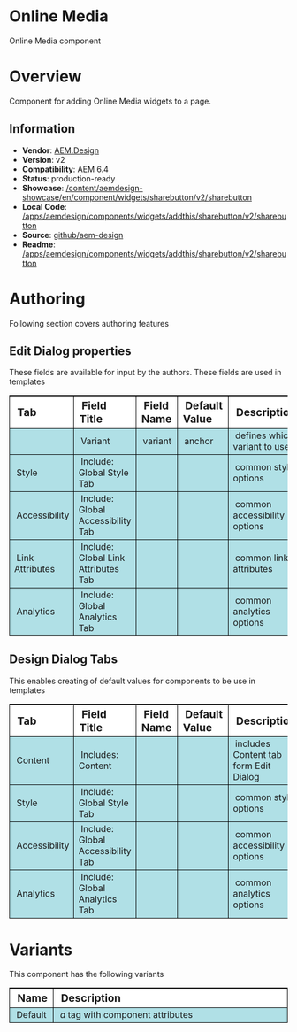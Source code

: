 Online Media
============

Online Media component

# Overview

Component for adding Online Media widgets to a page.

## Information
* **Vendor**: [AEM.Design](http://aem.design)
* **Version**: v2
* **Compatibility**: AEM 6.4
* **Status**: production-ready
* **Showcase**: [/content/aemdesign-showcase/en/component/widgets/sharebutton/v2/sharebutton](/content/aemdesign-showcase/en/component/widgets/sharebutton.html?wcmmode=disabled)
* **Local Code**: [/apps/aemdesign/components/widgets/addthis/sharebutton/v2/sharebutton](/crx/de/index.jsp#/apps/aemdesign/components/widgets/addthis/sharebutton/v2/sharebutton)
* **Source**: [github/aem-design](https://github.com/aem-design/aemdesign-aem-common/tree/master/src/main/content/jcr_root/apps/aemdesign/components/widgets/addthis/sharebutton/v2/sharebutton)
* **Readme**: [/apps/aemdesign/components/widgets/addthis/sharebutton/v2/sharebutton](/mnt/overlay/wcm/core/content/sites/components/details.html/apps/aemdesign/components/widgets/addthis/sharebutton/v2/sharebutton)

# Authoring

Following section covers authoring features

## Edit Dialog properties

These fields are available for input by the authors. These fields are used in templates

<table style="border-spacing: 1px;border-collapse: separate;width: 100.0%;text-align: left;background-color: black; text-indent: 4px;">
    <thead style="background-color: white;font-size: larger;">
        <tr>
            <th style="width: 8%;">Tab</th>
            <th style="width: 14%;">Field Title</th>
            <th style="width: 8%;">Field Name</th>
            <th style="width: 8%;">Default Value</th>
            <th>Description</th>
        </tr>
    </thead>
    <tbody style="background-color: #b0e0e6;">
        <tr>
            <td></td>
            <td>Variant</td>
            <td>variant</td>
            <td>anchor</td>
            <td>defines which variant to use</td>
        </tr>
        <tr>
            <td>Style</td>
            <td>Include: Global Style Tab</td>
            <td></td>
            <td></td>
            <td>common style options</td>
        </tr>
        <tr>
            <td>Accessibility</td>
            <td>Include: Global Accessibility Tab</td>
            <td></td>
            <td></td>
            <td>common accessibility options</td>
        </tr>
        <tr>
            <td>Link Attributes</td>
            <td>Include: Global Link Attributes Tab</td>
            <td></td>
            <td></td>
            <td>common link attributes</td>
        </tr>
        <tr>
            <td>Analytics</td>
            <td>Include: Global Analytics Tab</td>
            <td></td>
            <td></td>
            <td>common analytics options</td>
        </tr>
    </tbody>
</table>


## Design Dialog Tabs

This enables creating of default values for components to be use in templates

<table style="border-spacing: 1px;border-collapse: separate;width: 100.0%;text-align: left;background-color: black; text-indent: 4px;">
    <thead style="background-color: white;font-size: larger;">
        <tr>
            <th style="width: 8%;">Tab</th>
            <th style="width: 14%;">Field Title</th>
            <th style="width: 8%;">Field Name</th>
            <th style="width: 8%;">Default Value</th>
            <th>Description</th>
        </tr>
    </thead>
    <tbody style="background-color: #b0e0e6;">
        <tr>
            <td>Content</td>
            <td>Includes: Content</td>
            <td></td>
            <td></td>
            <td>includes Content tab form Edit Dialog</td>
        </tr>
        <tr>
            <td>Style</td>
            <td>Include: Global Style Tab</td>
            <td></td>
            <td></td>
            <td>common style options</td>
        </tr>
        <tr>
            <td>Accessibility</td>
            <td>Include: Global Accessibility Tab</td>
            <td></td>
            <td></td>
            <td>common accessibility options</td>
        </tr>
        <tr>
            <td>Analytics</td>
            <td>Include: Global Analytics Tab</td>
            <td></td>
            <td></td>
            <td>common analytics options</td>
        </tr>
    </tbody>
</table>

# Variants

This component has the following variants

<table style="border-spacing: 1px;border-collapse: separate;width: 100.0%;text-align: left;background-color: black; text-indent: 4px;">
    <thead style="background-color: white;font-size: larger;">
        <tr>
            <th style="width: 8%;">Name</th>
            <th>Description</th>
        </tr>
    </thead>
    <tbody style="background-color: #b0e0e6;">
        <tr>
            <td>Default</td>
            <td><em>a</em> tag with component attributes</td>
        </tr>
    </tbody>
</table>




<p></p>
